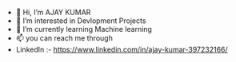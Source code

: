 - 👋 Hi, I’m AJAY KUMAR
- 👀 I’m interested in Devlopment Projects
- 🌱 I’m currently learning Machine learning
- 📫 you can reach me through
- LinkedIn :- https://www.linkedin.com/in/ajay-kumar-397232166/

